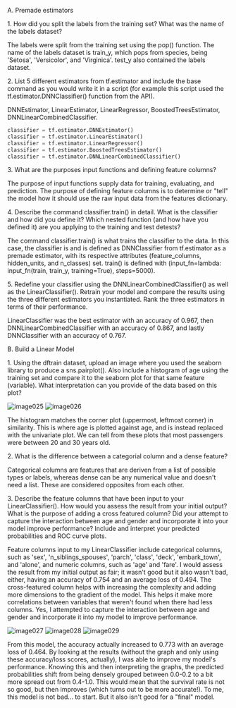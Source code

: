 
A. Premade estimators

1\. How did you split the labels from the training set? What was the name of the labels dataset?

The labels were split from the training set using the pop() function. The name of the labels dataset is train_y, which pops from species, being 'Setosa', 'Versicolor', and 'Virginica'. test_y also contained the labels dataset.

2\. List 5 different estimators from tf.estimator and include the base command as you would write it in a script (for example this script used the tf.estimator.DNNClassifier() function from the API).

DNNEstimator, LinearEstimator, LinearRegressor, BoostedTreesEstimator, DNNLinearCombinedClassifier.

```python
classifier = tf.estimator.DNNEstimator()
classifier = tf.estimator.LinearEstimator()
classifier = tf.estimator.LinearRegressor()
classifier = tf.estimator.BoostedTreesEstimator()
classifier = tf.estimator.DNNLinearCombinedClassifier()
```

3\. What are the purposes input functions and defining feature columns?

The purpose of input functions supply data for training, evaluating, and prediction. The purpose of defining feature columns is to determine or "tell" the model how it should use the raw input data from the features dictionary.

4\. Describe the command classifier.train() in detail. What is the classifier and how did you define it? Which nested function (and how have you defined it) are you applying to the training and test detests?

The command classifier.train() is what trains the classifier to the data. In this case, the classifier is and is defined as DNNClassifier from tf.estimator as a premade estimator, with its respective attributes (feature_columns, hidden_units, and n_classes) set. train() is defined with (input_fn=lambda: input_fn(train, train_y, training=True), steps=5000).

5\. Redefine your classifier using the DNNLinearCombinedClassifier() as well as the LinearClassifier(). Retrain your model and compare the results using the three different estimators you instantiated. Rank the three estimators in terms of their performance.

LinearClassifier was the best estimator with an accuracy of 0.967, then DNNLinearCombinedClassifier with an accuracy of 0.867, and lastly DNNClassifier with an accuracy of 0.767.

B. Build a Linear Model

1\. Using the dftrain dataset, upload an image where you used the seaborn library to produce a sns.pairplot(). Also include a histogram of age using the training set and compare it to the seaborn plot for that same feature (variable). What interpretation can you provide of the data based on this plot?

![image025](https://github.com/dshuangg/responses/raw/master/image025.png)
![image026](https://github.com/dshuangg/responses/raw/master/image026.png)

The histogram matches the corner plot (uppermost, leftmost corner) in similarity. This is where age is plotted against age, and is instead replaced with the univariate plot. We can tell from these plots that most passengers were between 20 and 30 years old.

2\. What is the difference between a categorial column and a dense feature?

Categorical columns are features that are deriven from a list of possible types or labels, whereas dense can be any numerical value and doesn't need a list. These are considered opposites from each other.

3\. Describe the feature columns that have been input to your LinearClassifier(). How would you assess the result from your initial output? What is the purpose of adding a cross featured column? Did your attempt to capture the interaction between age and gender and incorporate it into your model improve performance? Include and interpret your predicted probabilities and ROC curve plots.

Feature columns input to my LinearClassifier include categorical columns, such as 'sex', 'n_siblings_spouses', 'parch', 'class', 'deck', 'embark_town', and 'alone', and numeric columns, such as 'age' and 'fare'. I would assess the result from my initial output as fair; it wasn't good but it also wasn't bad, either, having an accuracy of 0.754 and an average loss of 0.494. The cross-featured column helps with increasing the complexity and adding more dimensions to the gradient of the model. This helps it make more correlations between variables that weren't found when there had less columns. Yes, I attempted to capture the interaction between age and gender and incorporate it into my model to improve performance. 

![image027](https://github.com/dshuangg/responses/raw/master/image027.png)
![image028](https://github.com/dshuangg/responses/raw/master/image028.png)
![image029](https://github.com/dshuangg/responses/raw/master/image029.png)

From this model, the accuracy actually increased to 0.773 with an average loss of 0.464. By looking at the results (without the graph and only using these accuracy/loss scores, actually), I was able to improve my model's performance. Knowing this and then interpreting the graphs, the predicted probabilities shift from being densely grouped between 0.0-0.2 to a bit more spread out from 0.4-1.0. This would mean that the survival rate is not so good, but then improves (which turns out to be more accurate!). To me, this model is not bad... to start. But it also isn't good for a "final" model.

